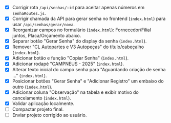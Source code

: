 *   [X] Corrigir rota `/api/senhas/:id` para aceitar apenas números em `senhaRoutes.js`.
*   [X] Corrigir chamada da API para gerar senha no frontend (`index.html`) para usar `/api/senhas/gerar/nova`.
*   [X] Reorganizar campos no formulário (`index.html`): Fornecedor/Filial juntos, Placa/Orçamento abaixo.
*   [X] Separar botão "Gerar Senha" do display da senha (`index.html`).
*   [X] Remover "CL Autopartes e V3 Autopeças" do título/cabeçalho (`index.html`).
*   [X] Adicionar botão e função "Copiar Senha" (`index.html`).
*   [X] Adicionar rodapé "CAMPNEUS - 2025" (`index.html`).
*   [X] Alterar texto inicial do campo senha para "Aguardando criação de senha ..." (`index.html`).
*   [X] Posicionar botões "Gerar Senha" e "Adicionar Registro" um embaixo do outro (`index.html`).
*   [X] Adicionar coluna "Observação" na tabela e exibir motivo do cancelamento (`index.html`).
*   [X] Validar aplicação localmente.
*   [ ] Compactar projeto final.
*   [ ] Enviar projeto corrigido ao usuário.
